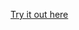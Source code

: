 [Try it out here](https://www.primlo.com/blog/reading-chinese-at-different-levels-of-comprehension/)